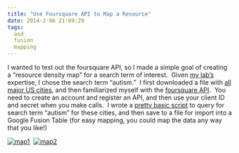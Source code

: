 ```yaml
---
title: "Use Foursquare API to Map a Resource"
date: 2014-2-06 21:09:29
tags:
  asd
  fusion
  mapping
---
```



I wanted to test out the foursquare API, so I made a simple goal of creating a “resource density map” for a search term of interest.  Given [my lab’s](http://wall-lab.stanford.edu/) expertise, I chose the search term “autism.”  I first downloaded a file with [all major US cities](http://notebook.gaslampmedia.com/download-zip-code-latitude-longitude-city-state-county-csv/), and then familiarized myself with the [foursquare API](https://developer.foursquare.com/).  You need to create an account and register an API, and then use your client ID and secret when you make calls.  I wrote a [pretty basic script](https://gist.github.com/vsoch/8852307#file-mapasd-r) to query for search term “autism” for these cities, and then save to a file for import into a Google Fusion Table (for easy mapping, you could map the data any way that you like!)

[![map1](http://vsoch.com/blog/wp-content/uploads/2014/02/map1-150x150.png)](https://www.google.com/fusiontables/embedviz?q=select+col2+from+1IGhfiMMT5MXXqWEjAwWIyPabzvD7hU_57waqCMg&viz=MAP&h=false&lat=32.671978496085785&lng=-72.97328222958981&t=1&z=4&l=col2&y=2&tmplt=2&hml=TWO_COL_LAT_LNG)  [![map2](http://vsoch.com/blog/wp-content/uploads/2014/02/map2-150x150.png)](https://www.google.com/fusiontables/embedviz?q=select+col2%2C+col3+from+1IGhfiMMT5MXXqWEjAwWIyPabzvD7hU_57waqCMg+limit+1000&viz=HEATMAP&h=true&lat=34.174729449243614&lng=-94.54322139057217&t=1&z=3&l=col2&y=3&tmplt=3&hmd=true&hmg=%2366ff0000%2C%2393ff00ff%2C%23c1ff00ff%2C%23eeff00ff%2C%23f4e300ff%2C%23f4e300ff%2C%23f9c600ff%2C%23ffaa00ff%2C%23ff7100ff%2C%23ff3900ff%2C%23ff0000ff&hmo=0.6000000238418579&hmr=10&hmw=0&hml=TWO_COL_LAT_LNG)


